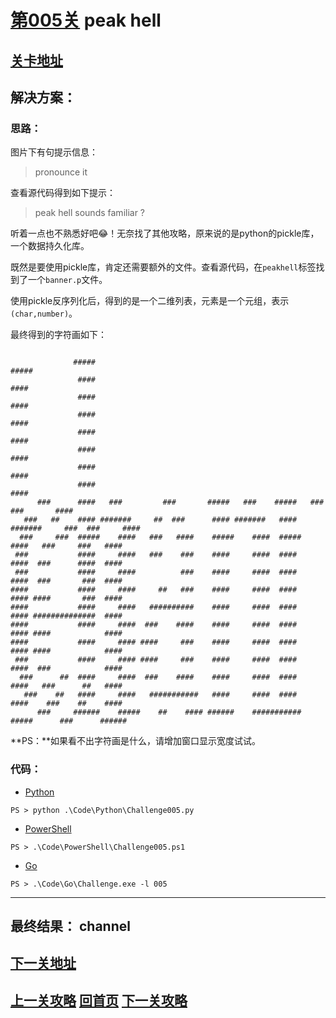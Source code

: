 # [第005关][1] peak hell

## [关卡地址][1]

## 解决方案：

### 思路：

图片下有句提示信息：

>pronounce it

查看源代码得到如下提示：

>peak hell sounds familiar ? 

听着一点也不熟悉好吧😂！无奈找了其他攻略，原来说的是python的pickle库，一个数据持久化库。

既然是要使用pickle库，肯定还需要额外的文件。查看源代码，在`peakhell`标签找到了一个`banner.p`文件。

使用pickle反序列化后，得到的是一个二维列表，元素是一个元组，表示`(char,number)`。

最终得到的字符画如下：

```

              #####                                                                      #####
               ####                                                                       ####
               ####                                                                       ####
               ####                                                                       ####
               ####                                                                       ####
               ####                                                                       ####
               ####                                                                       ####
               ####                                                                       ####
      ###      ####   ###         ###       #####   ###    #####   ###          ###       ####
   ###   ##    #### #######     ##  ###      #### #######   #### #######     ###  ###     ####
  ###     ###  #####    ####   ###   ####    #####    ####  #####    ####   ###     ###   ####
 ###           ####     ####   ###    ###    ####     ####  ####     ####  ###      ####  ####
 ###           ####     ####          ###    ####     ####  ####     ####  ###       ###  ####
####           ####     ####     ##   ###    ####     ####  ####     #### ####       ###  ####
####           ####     ####   ##########    ####     ####  ####     #### ##############  ####
####           ####     ####  ###    ####    ####     ####  ####     #### ####            ####
####           ####     #### ####     ###    ####     ####  ####     #### ####            ####
 ###           ####     #### ####     ###    ####     ####  ####     ####  ###            ####
  ###      ##  ####     ####  ###    ####    ####     ####  ####     ####   ###      ##   ####
   ###    ##   ####     ####   ###########   ####     ####  ####     ####    ###    ##    ####
      ###     ######    #####    ##    #### ######    ###########    #####      ###      ######

```

**PS：**如果看不出字符画是什么，请增加窗口显示宽度试试。

### 代码：

* [Python][2]

```
PS > python .\Code\Python\Challenge005.py
```

* [PowerShell][3]

```
PS > .\Code\PowerShell\Challenge005.ps1
```

* [Go][4]

```
PS > .\Code\Go\Challenge.exe -l 005
```

---
## 最终结果： channel

## [下一关地址][5]

## [上一关攻略][6] [回首页][7] [下一关攻略][8]

[1]: http://www.pythonchallenge.com/pc/def/peak.html
[2]: ../Code/Python/Challenge005.py "点我查看源码"
[3]: ../Code/PowerShell/Challenge005.ps1 "点我查看源码"
[4]: ../Code/Go/Challenge005.go "点我查看源码"
[5]: http://www.pythonchallenge.com/pc/def/channel.html
[6]: ./Challenge004.md "上一关攻略"
[7]: ../README.md "回首页"
[8]: ./Challenge006.md "下一关攻略"
